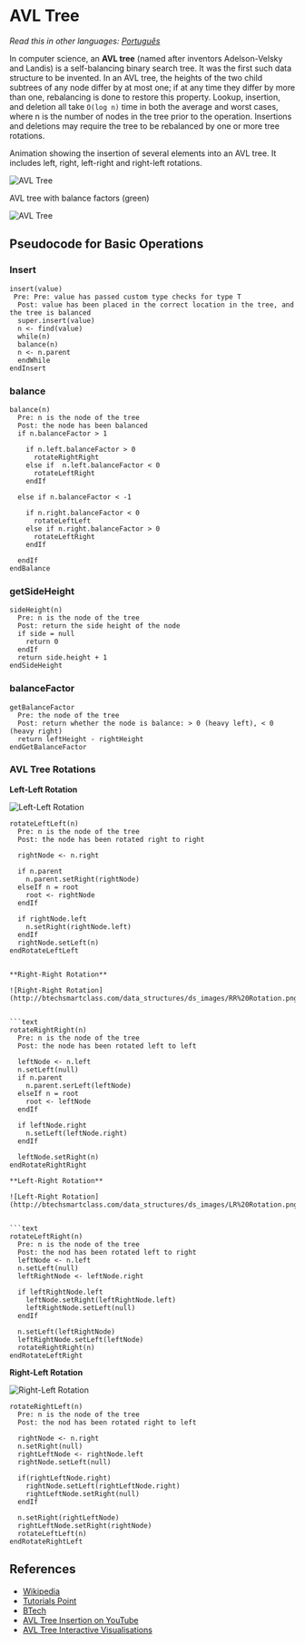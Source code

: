 # AVL Tree

_Read this in other languages:_
[_Português_](README.pt-BR.md)

In computer science, an **AVL tree** (named after inventors 
Adelson-Velsky and Landis) is a self-balancing binary search 
tree. It was the first such data structure to be invented. 
In an AVL tree, the heights of the two child subtrees of any
node differ by at most one; if at any time they differ by 
more than one, rebalancing is done to restore this property.
Lookup, insertion, and deletion all take `O(log n)` time in 
both the average and worst cases, where n is the number of 
nodes in the tree prior to the operation. Insertions and 
deletions may require the tree to be rebalanced by one or 
more tree rotations.

Animation showing the insertion of several elements into an AVL 
tree. It includes left, right, left-right and right-left rotations.

![AVL Tree](https://upload.wikimedia.org/wikipedia/commons/f/fd/AVL_Tree_Example.gif)

AVL tree with balance factors (green)

![AVL Tree](https://upload.wikimedia.org/wikipedia/commons/a/ad/AVL-tree-wBalance_K.svg)



## Pseudocode for Basic Operations

### Insert

```text
insert(value)
 Pre: Pre: value has passed custom type checks for type T
  Post: value has been placed in the correct location in the tree, and the tree is balanced
  super.insert(value)
  n <- find(value)
  while(n)
  balance(n)
  n <- n.parent
  endWhile  
endInsert
```

### balance

```text
balance(n)
  Pre: n is the node of the tree
  Post: the node has been balanced
  if n.balanceFactor > 1 

    if n.left.balanceFactor > 0
      rotateRightRight
    else if  n.left.balanceFactor < 0
      rotateLeftRight
    endIf

  else if n.balanceFactor < -1
  
    if n.right.balanceFactor < 0
      rotateLeftLeft
    else if n.right.balanceFactor > 0
      rotateLeftRight
    endIf

  endIf
endBalance
```


### getSideHeight

```text
sideHeight(n)
  Pre: n is the node of the tree
  Post: return the side height of the node
  if side = null
    return 0
  endIf
  return side.height + 1
endSideHeight
```

### balanceFactor

```text
getBalanceFactor
  Pre: the node of the tree
  Post: return whether the node is balance: > 0 (heavy left), < 0 (heavy right)
  return leftHeight - rightHeight
endGetBalanceFactor
```


### AVL Tree Rotations


**Left-Left Rotation**

![Left-Left Rotation](http://btechsmartclass.com/data_structures/ds_images/LL%20Rotation.png)

```text
rotateLeftLeft(n)
  Pre: n is the node of the tree
  Post: the node has been rotated right to right
  
  rightNode <- n.right
  
  if n.parent
    n.parent.setRight(rightNode)
  elseIf n = root
    root <- rightNode
  endIf
  
  if rightNode.left
    n.setRight(rightNode.left)
  endIf
  rightNode.setLeft(n)
endRotateLeftLeft
```


```

**Right-Right Rotation**

![Right-Right Rotation](http://btechsmartclass.com/data_structures/ds_images/RR%20Rotation.png)


```text
rotateRightRight(n)
  Pre: n is the node of the tree
  Post: the node has been rotated left to left

  leftNode <- n.left
  n.setLeft(null)
  if n.parent
    n.parent.serLeft(leftNode)
  elseIf n = root
    root <- leftNode
  endIf

  if leftNode.right
    n.setLeft(leftNode.right)
  endIf

  leftNode.setRight(n)
endRotateRightRight

**Left-Right Rotation**

![Left-Right Rotation](http://btechsmartclass.com/data_structures/ds_images/LR%20Rotation.png)


```text
rotateLeftRight(n)
  Pre: n is the node of the tree
  Post: the nod has been rotated left to right
  leftNode <- n.left
  n.setLeft(null)
  leftRightNode <- leftNode.right
  
  if leftRightNode.left
    leftNode.setRight(leftRightNode.left)
    leftRightNode.setLeft(null)
  endIf

  n.setLeft(leftRightNode)
  leftRightNode.setLeft(leftNode)
  rotateRightRight(n)
endRotateLeftRight
```

**Right-Left Rotation**

![Right-Left Rotation](http://btechsmartclass.com/data_structures/ds_images/RL%20Rotation.png)


```text
rotateRightLeft(n)
  Pre: n is the node of the tree
  Post: the nod has been rotated right to left
  
  rightNode <- n.right
  n.setRight(null)
  rightLeftNode <- rightNode.left
  rightNode.setLeft(null)

  if(rightLeftNode.right)
    rightNode.setLeft(rightLeftNode.right)
    rightLeftNode.setRight(null)
  endIf

  n.setRight(rightLeftNode)
  rightLeftNode.setRight(rightNode)
  rotateLeftLeft(n)
endRotateRightLeft
```
## References

* [Wikipedia](https://en.wikipedia.org/wiki/AVL_tree)
* [Tutorials Point](https://www.tutorialspoint.com/data_structures_algorithms/avl_tree_algorithm.htm)
* [BTech](http://btechsmartclass.com/data_structures/avl-trees.html)
* [AVL Tree Insertion on YouTube](https://www.youtube.com/watch?v=rbg7Qf8GkQ4&list=PLLXdhg_r2hKA7DPDsunoDZ-Z769jWn4R8&index=12&)
* [AVL Tree Interactive Visualisations](https://www.cs.usfca.edu/~galles/visualization/AVLtree.html)
